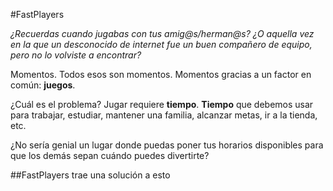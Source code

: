 #FastPlayers

_¿Recuerdas cuando jugabas con tus amig@s/herman@s?_
_¿O aquella vez en la que un desconocido de internet fue un buen compañero de equipo, pero no lo volviste a encontrar?_

Momentos. Todos esos son momentos. Momentos gracias a un factor en común: **juegos**.

¿Cuál es el problema? Jugar requiere **tiempo**.
**Tiempo** que debemos usar para trabajar, estudiar, mantener una familia, alcanzar metas, ir a la tienda, etc.

¿No sería genial un lugar donde puedas poner tus horarios disponibles para que los demás sepan cuándo puedes divertirte?

##FastPlayers trae una solución a esto
